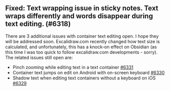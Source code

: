 ## Fixed: Text wrapping issue in sticky notes. Text wraps differently and words disappear during text editing. (#6318)

There are 3 additional issues with container text editing open. I hope they will be addressed soon. Excalidraw.com recently changed how text size is calculated, and unfortunately, this has a knock-on effect on Obsidian (as this time I was too quick to follow excalidraw.com developments - sorry). The related issues still open are:
- Pinch zooming while editing text in a text container [#6331](https://github.com/excalidraw/excalidraw/issues/6331)
- Container text jumps on edit on Android with on-screen keyboard [#6330](https://github.com/excalidraw/excalidraw/issues/6330)
- Shadow text when editing text containers without a keyboard on iOS [#6329](https://github.com/excalidraw/excalidraw/issues/6329)